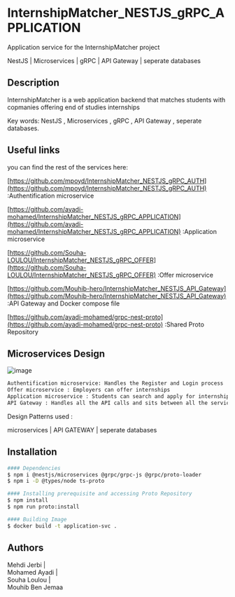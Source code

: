 # InternshipMatcher_NESTJS_gRPC_APPLICATION
Application service for the InternshipMatcher project

NestJS | Microservices | gRPC | API Gateway | seperate databases

## Description
InternshipMatcher is a web application backend that matches students with copmanies offering end of studies internships

Key words: NestJS , Microservices , gRPC , API Gateway , seperate databases.

## Useful links

you can find the rest of the services here:

[https://github.com/mpoyd/InternshipMatcher_NESTJS_gRPC_AUTH](https://github.com/mpoyd/InternshipMatcher_NESTJS_gRPC_AUTH) :Authentification microservice

[https://github.com/ayadi-mohamed/InternshipMatcher_NESTJS_gRPC_APPLICATION](https://github.com/ayadi-mohamed/InternshipMatcher_NESTJS_gRPC_APPLICATION) :Application microservice

[https://github.com/Souha-LOULOU/InternshipMatcher_NESTJS_gRPC_OFFER](https://github.com/Souha-LOULOU/InternshipMatcher_NESTJS_gRPC_OFFER) :Offer microservice

[https://github.com/Mouhib-hero/InternshipMatcher_NESTJS_API_Gateway](https://github.com/Mouhib-hero/InternshipMatcher_NESTJS_API_Gateway) :API Gateway and Docker compose file

[https://github.com/ayadi-mohamed/grpc-nest-proto](https://github.com/ayadi-mohamed/grpc-nest-proto) :Shared Proto Repository


## Microservices Design
![image](https://i.ibb.co/WHTySCg/design.png)

```bash
Authentification microservice: Handles the Register and Login process
Offer microservice : Employers can offer internships
Application microservice : Students can search and apply for internships
API Gateway : Handles all the API calls and sits between all the services and the client to ensure and provide a secured and organized API-based integrations.
```

Design Patterns used :

microservices  | 
API GATEWAY  | 
seperate databases 

## Installation
```bash
#### Dependencies
$ npm i @nestjs/microservices @grpc/grpc-js @grpc/proto-loader
$ npm i -D @types/node ts-proto

#### Installing prerequisite and accessing Proto Repository
$ npm install
$ npm run proto:install

#### Building Image
$ docker build -t application-svc .

```

## Authors

Mehdi Jerbi  |  
Mohamed Ayadi  |  
Souha Loulou  |  
Mouhib Ben Jemaa
